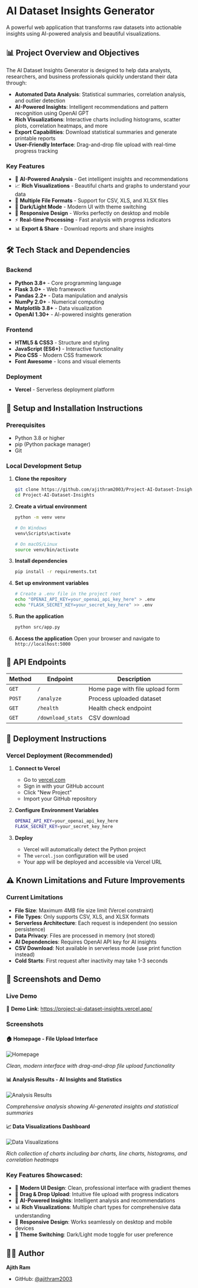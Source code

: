 ﻿# AI Dataset Insights Generator

A powerful web application that transforms raw datasets into actionable insights using AI-powered analysis and beautiful visualizations.

## 📊 Project Overview and Objectives

The AI Dataset Insights Generator is designed to help data analysts, researchers, and business professionals quickly understand their data through:

- **Automated Data Analysis**: Statistical summaries, correlation analysis, and outlier detection
- **AI-Powered Insights**: Intelligent recommendations and pattern recognition using OpenAI GPT
- **Rich Visualizations**: Interactive charts including histograms, scatter plots, correlation heatmaps, and more
- **Export Capabilities**: Download statistical summaries and generate printable reports
- **User-Friendly Interface**: Drag-and-drop file upload with real-time progress tracking

### Key Features
- 🧠 **AI-Powered Analysis** - Get intelligent insights and recommendations
- 📈 **Rich Visualizations** - Beautiful charts and graphs to understand your data
- 📁 **Multiple File Formats** - Support for CSV, XLS, and XLSX files
- 🌙 **Dark/Light Mode** - Modern UI with theme switching
- 📱 **Responsive Design** - Works perfectly on desktop and mobile
- ⚡ **Real-time Processing** - Fast analysis with progress indicators
- 📊 **Export & Share** - Download reports and share insights

## 🛠 Tech Stack and Dependencies

### Backend
- **Python 3.8+** - Core programming language
- **Flask 3.0+** - Web framework
- **Pandas 2.2+** - Data manipulation and analysis
- **NumPy 2.0+** - Numerical computing
- **Matplotlib 3.8+** - Data visualization
- **OpenAI 1.30+** - AI-powered insights generation

### Frontend
- **HTML5 & CSS3** - Structure and styling
- **JavaScript (ES6+)** - Interactive functionality
- **Pico CSS** - Modern CSS framework
- **Font Awesome** - Icons and visual elements

### Deployment
- **Vercel** - Serverless deployment platform


## 🚀 Setup and Installation Instructions

### Prerequisites
- Python 3.8 or higher
- pip (Python package manager)
- Git

### Local Development Setup

1. **Clone the repository**
   ```bash
   git clone https://github.com/ajithram2003/Project-AI-Dataset-Insights.git
   cd Project-AI-Dataset-Insights
   ```

2. **Create a virtual environment**
   ```bash
   python -m venv venv
   
   # On Windows
   venv\Scripts\activate
   
   # On macOS/Linux
   source venv/bin/activate
   ```

3. **Install dependencies**
   ```bash
   pip install -r requirements.txt
   ```

4. **Set up environment variables**
   ```bash
   # Create a .env file in the project root
   echo "OPENAI_API_KEY=your_openai_api_key_here" > .env
   echo "FLASK_SECRET_KEY=your_secret_key_here" >> .env
   ```

5. **Run the application**
   ```bash
   python src/app.py
   ```

6. **Access the application**
   Open your browser and navigate to `http://localhost:5000`

## 🔌 API Endpoints

| Method | Endpoint | Description |
|--------|----------|-------------|
| `GET` | `/` | Home page with file upload form |
| `POST` | `/analyze` | Process uploaded dataset |
| `GET` | `/health` | Health check endpoint |
| `GET` | `/download_stats` | CSV download |

## 🚀 Deployment Instructions

### Vercel Deployment (Recommended)

1. **Connect to Vercel**
   - Go to [vercel.com](https://vercel.com)
   - Sign in with your GitHub account
   - Click "New Project"
   - Import your GitHub repository

2. **Configure Environment Variables**
   ```bash
   OPENAI_API_KEY=your_openai_api_key_here
   FLASK_SECRET_KEY=your_secret_key_here
   ```

3. **Deploy**
   - Vercel will automatically detect the Python project
   - The `vercel.json` configuration will be used
   - Your app will be deployed and accessible via Vercel URL


## ⚠️ Known Limitations and Future Improvements

### Current Limitations
- **File Size**: Maximum 4MB file size limit (Vercel constraint)
- **File Types**: Only supports CSV, XLS, and XLSX formats
- **Serverless Architecture**: Each request is independent (no session persistence)
- **Data Privacy**: Files are processed in memory (not stored)
- **AI Dependencies**: Requires OpenAI API key for AI insights
- **CSV Download**: Not available in serverless mode (use print function instead)
- **Cold Starts**: First request after inactivity may take 1-3 seconds

## 📸 Screenshots and Demo

### Live Demo
🔗 **Demo Link**: https://project-ai-dataset-insights.vercel.app/

### Screenshots

#### 🏠 Homepage - File Upload Interface
![Homepage](https://github.com/ajithram2003/Project-AI-Dataset-Insights/blob/main/docs/images/homepage.jpeg?raw=true)

*Clean, modern interface with drag-and-drop file upload functionality*

#### 📊 Analysis Results - AI Insights and Statistics
![Analysis Results](https://github.com/ajithram2003/Project-AI-Dataset-Insights/blob/main/docs/images/analysis-results.jpeg?raw=true)

*Comprehensive analysis showing AI-generated insights and statistical summaries*

#### 📈 Data Visualizations Dashboard
![Data Visualizations](https://github.com/ajithram2003/Project-AI-Dataset-Insights/blob/main/docs/images/data-visualizations.jpeg?raw=true)

*Rich collection of charts including bar charts, line charts, histograms, and correlation heatmaps*

### Key Features Showcased:
- 🎨 **Modern UI Design**: Clean, professional interface with gradient themes
- 📁 **Drag & Drop Upload**: Intuitive file upload with progress indicators
- 🧠 **AI-Powered Insights**: Intelligent analysis and recommendations
- 📊 **Rich Visualizations**: Multiple chart types for comprehensive data understanding
- 📱 **Responsive Design**: Works seamlessly on desktop and mobile devices
- 🌙 **Theme Switching**: Dark/Light mode toggle for user preference


## 👨‍💻 Author

**Ajith Ram**
- GitHub: [@ajithram2003](https://github.com/ajithram2003)
